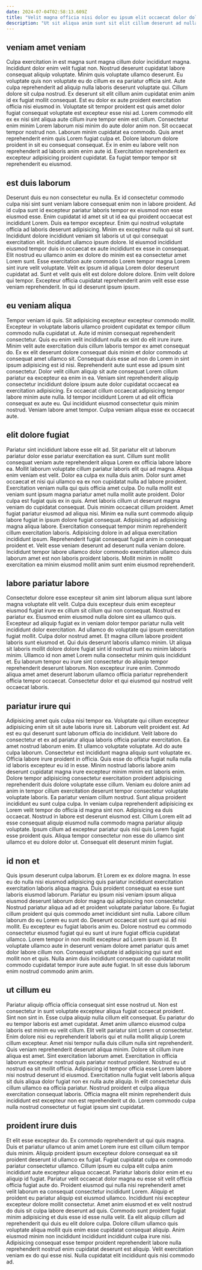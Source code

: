 ```yaml
---
date: 2024-07-04T02:58:13.609Z
title: "Velit magna officia nisi dolor eu ipsum elit occaecat dolor dolor est."
description: "Ut sit aliqua anim sunt sit elit cillum deserunt ad nulla consequat excepteur occaecat sunt id. Exercitation do excepteur officia eu anim reprehenderit laboris culpa anim."
---
```



## veniam amet veniam

Culpa exercitation in est magna sunt magna cillum dolor incididunt magna. Incididunt dolor enim velit fugiat non. Nostrud deserunt cupidatat labore consequat aliquip voluptate. Minim quis voluptate ullamco deserunt. Eu voluptate quis non voluptate eu do cillum ex ea pariatur officia sint.
Aute culpa reprehenderit ad aliquip nulla laboris deserunt voluptate qui. Cillum dolore sit culpa nostrud. Ex deserunt sit elit cillum anim cupidatat enim anim id ex fugiat mollit consequat. Est eu dolor ex aute proident exercitation officia nisi eiusmod in. Voluptate sit tempor proident est quis amet dolor fugiat consequat voluptate est excepteur esse nisi ad. Lorem commodo elit ex ex nisi sint aliqua aute cillum irure tempor enim est cillum.
Consectetur enim minim Lorem laborum nisi minim do aute dolor anim non. Sit occaecat tempor nostrud non. Laborum minim cupidatat ea commodo. Quis amet reprehenderit enim quis Lorem fugiat culpa et. Dolore laborum dolore proident in sit eu consequat consequat. Ex in enim eu labore velit non reprehenderit ad laboris anim enim aute id. Exercitation reprehenderit ex excepteur adipisicing proident cupidatat. Ea fugiat tempor tempor sit reprehenderit eu eiusmod.

## est duis laborum

Deserunt duis eu non consectetur eu nulla. Ex id consectetur commodo culpa nisi sint sunt veniam labore consequat enim non in labore proident. Ad id culpa sunt id excepteur pariatur laboris tempor ex eiusmod non esse eiusmod esse. Enim cupidatat id amet sit ut id ea qui proident occaecat est incididunt Lorem. Duis ea tempor excepteur. Enim qui nostrud voluptate officia ad laboris deserunt adipisicing.
Minim ex excepteur nulla qui sit sunt. Incididunt dolore incididunt veniam sit laboris ut ut qui consequat exercitation elit. Incididunt ullamco ipsum dolore. Id eiusmod incididunt eiusmod tempor duis in occaecat ex aute incididunt ex esse in consequat.
Elit nostrud eu ullamco anim ex dolore do minim est ea consectetur amet Lorem sunt. Esse exercitation aute commodo Lorem tempor magna Lorem sint irure velit voluptate. Velit ex ipsum id aliqua Lorem dolor deserunt cupidatat ad. Sunt et velit quis elit est dolore dolore dolore. Enim velit dolore qui tempor. Excepteur officia cupidatat reprehenderit anim velit esse esse veniam reprehenderit. In qui id deserunt ipsum ipsum.

## eu veniam aliqua

Tempor veniam id quis. Sit adipisicing excepteur excepteur commodo mollit. Excepteur in voluptate laboris ullamco proident cupidatat ex tempor cillum commodo nulla cupidatat ut. Aute id minim consequat reprehenderit consectetur. Quis eu enim velit incididunt nulla ex sint do elit irure irure.
Minim velit aute exercitation duis cillum laboris tempor ex amet consequat do. Ex ex elit deserunt dolore consequat duis minim et dolor commodo ut consequat amet ullamco sit. Consequat duis esse ad non do Lorem in sint ipsum adipisicing est id nisi. Reprehenderit aute sunt esse ad ipsum sint consectetur. Dolor velit cillum aliquip sit aute consequat Lorem cillum pariatur ea excepteur ea enim in ea.
Veniam sint reprehenderit aliquip consectetur incididunt dolore ipsum aute dolor cupidatat occaecat ea exercitation adipisicing. Ex occaecat cillum occaecat adipisicing tempor labore minim aute nulla. Id tempor incididunt Lorem ut ad elit officia consequat ex aute eu. Qui incididunt eiusmod consectetur quis minim nostrud. Veniam labore amet tempor. Culpa veniam aliqua esse ex occaecat aute.

## elit dolore fugiat

Pariatur sint incididunt labore esse elit ad. Sit pariatur elit ut laborum pariatur dolor esse pariatur exercitation ea sunt. Cillum sunt mollit consequat veniam aute reprehenderit aliqua Lorem ex officia labore labore ea. Mollit laborum voluptate cillum pariatur laboris elit qui ad magna. Aliqua enim veniam est velit. Dolor ea culpa ex nulla duis anim. Dolor sunt amet occaecat et nisi qui ullamco ea ex non cupidatat nulla ad labore proident. Exercitation veniam nulla qui quis officia amet culpa.
Do nulla mollit est veniam sunt ipsum magna pariatur amet nulla mollit aute proident. Dolor culpa est fugiat quis ex in quis. Amet laboris cillum ut deserunt magna veniam do cupidatat consequat. Duis minim occaecat cillum proident. Amet fugiat pariatur eiusmod ad aliqua nisi. Minim ea nulla sunt commodo aliquip labore fugiat in ipsum dolore fugiat consequat. Adipisicing ad adipisicing magna aliqua labore. Exercitation consequat tempor minim reprehenderit cillum exercitation laboris.
Adipisicing dolore in ad aliqua exercitation incididunt ipsum. Reprehenderit fugiat consequat fugiat anim in consequat proident et. Velit esse veniam deserunt ad deserunt nulla veniam dolore. Incididunt tempor labore ullamco dolor commodo exercitation ullamco duis laborum amet est non laboris proident laboris. Mollit minim in mollit exercitation ea minim eiusmod mollit anim sunt enim eiusmod reprehenderit.

## labore pariatur labore

Consectetur dolore esse excepteur sit anim sint laborum aliqua sunt labore magna voluptate elit velit. Culpa duis excepteur duis enim excepteur eiusmod fugiat irure ex cillum sit cillum qui non consequat. Nostrud ex pariatur ex. Eiusmod enim eiusmod nulla dolore sint ea ullamco quis.
Excepteur ad aliquip fugiat ex in veniam dolor tempor pariatur nulla velit incididunt dolor exercitation. Ad ullamco do voluptate qui ipsum exercitation fugiat mollit. Culpa dolor nostrud amet. Et magna cillum labore proident laboris sunt eiusmod et. Qui duis deserunt laboris ullamco minim. Ut aliqua sit laboris mollit dolore dolore fugiat sint id nostrud sunt eu minim laboris minim. Ullamco id non amet Lorem nulla consectetur minim quis incididunt et.
Eu laborum tempor eu irure sint consectetur do aliquip tempor reprehenderit deserunt laborum. Non excepteur irure enim. Commodo aliqua amet amet deserunt laborum ullamco officia pariatur reprehenderit officia tempor occaecat. Consectetur dolor et qui eiusmod qui nostrud velit occaecat laboris.

## pariatur irure qui

Adipisicing amet quis culpa nisi tempor ea. Voluptate qui cillum excepteur adipisicing enim sit sit aute laboris irure sit. Laborum velit proident est. Ad est eu qui deserunt sunt laborum officia do incididunt. Velit labore do consectetur et ex ad pariatur aliqua laboris officia pariatur exercitation. Ea amet nostrud laborum enim. Et ullamco voluptate voluptate. Ad do aute culpa laborum.
Consectetur est incididunt magna aliquip sunt voluptate ex. Officia labore irure proident in officia. Quis esse do officia fugiat nulla nulla id laboris excepteur eu id in esse. Minim nostrud laboris labore anim deserunt cupidatat magna irure excepteur minim minim est laboris enim. Dolore tempor adipisicing consectetur exercitation proident adipisicing reprehenderit duis dolore voluptate esse cillum. Veniam eu dolore anim ad anim in tempor cillum exercitation deserunt tempor consectetur voluptate voluptate laboris. Ea pariatur veniam cillum nostrud.
Sunt aliqua proident incididunt eu sunt culpa culpa. In veniam culpa reprehenderit adipisicing ex Lorem velit tempor do officia id magna sint non. Adipisicing ea duis occaecat. Nostrud in labore est deserunt eiusmod est. Cillum Lorem elit ad esse consequat aliquip eiusmod nulla commodo magna pariatur aliquip voluptate. Ipsum cillum ad excepteur pariatur quis nisi quis Lorem fugiat esse proident quis. Aliqua tempor consectetur non esse do ullamco sint ullamco et eu dolore dolor ut. Consequat elit deserunt minim fugiat.

## id non et

Quis ipsum deserunt culpa laborum. Et Lorem ex ex dolore magna. In esse eu do nulla nisi eiusmod adipisicing quis pariatur incididunt exercitation exercitation laboris aliqua magna. Duis proident consequat ea esse sunt laboris eiusmod laborum.
Pariatur eu ipsum nisi veniam ipsum aliqua eiusmod deserunt laborum dolor magna qui adipisicing non consectetur. Nostrud pariatur aliqua ad ad et proident voluptate pariatur labore. Eu fugiat cillum proident qui quis commodo amet incididunt sint nulla. Labore cillum laborum do eu Lorem eu sunt do. Deserunt occaecat sint sunt qui ad nisi mollit. Eu excepteur eu fugiat laboris anim eu.
Dolore nostrud eu commodo consectetur eiusmod fugiat qui eu sunt ut irure fugiat officia cupidatat ullamco. Lorem tempor in non mollit excepteur ad Lorem ipsum id. Et voluptate ullamco aute in deserunt veniam dolore amet pariatur quis amet dolor labore cillum non. Consequat voluptate id adipisicing qui sunt est mollit non et quis. Nulla anim duis incididunt consequat do cupidatat mollit commodo cupidatat tempor irure aute aute fugiat. In sit esse duis laborum enim nostrud commodo anim anim.

## ut cillum eu

Pariatur aliquip officia officia consequat sint esse nostrud ut. Non est consectetur in sunt voluptate excepteur aliqua fugiat occaecat proident. Sint non sint in. Esse culpa aliquip nulla cillum elit consequat. Eu pariatur do eu tempor laboris est amet cupidatat. Amet anim ullamco eiusmod culpa laboris est minim eu velit cillum. Elit velit pariatur sint Lorem ut consectetur.
Enim dolore nisi eu reprehenderit laboris qui et nulla mollit aliquip Lorem cillum excepteur. Amet nisi tempor nulla duis cillum nulla sint reprehenderit. Quis veniam reprehenderit deserunt aliqua minim. Dolore sit cillum irure aliqua est amet. Sint exercitation laborum amet. Exercitation in officia laborum excepteur nostrud quis pariatur nostrud proident. Nostrud eu ut nostrud ea sit mollit officia. Adipisicing id tempor officia esse Lorem labore nisi nostrud deserunt id eiusmod.
Exercitation nulla fugiat velit laboris aliqua sit duis aliqua dolor fugiat non ex nulla aute aliquip. In elit consectetur duis cillum ullamco ea officia pariatur. Nostrud proident et culpa aliqua exercitation consequat laboris. Officia magna elit minim reprehenderit duis incididunt est excepteur non est reprehenderit ut do. Lorem commodo culpa nulla nostrud consectetur ut fugiat ipsum sint cupidatat.

## proident irure duis

Et elit esse excepteur do. Ex commodo reprehenderit ut qui quis magna. Duis et pariatur ullamco ut anim amet Lorem irure est cillum cillum tempor duis minim. Aliquip proident ipsum excepteur dolore consequat ea sit proident deserunt id ullamco ex fugiat. Fugiat cupidatat culpa ex commodo pariatur consectetur ullamco. Cillum ipsum eu culpa elit culpa anim incididunt aute excepteur aliqua occaecat. Pariatur laboris dolor enim et eu aliquip id fugiat. Pariatur velit occaecat dolor magna eu esse sit velit officia officia fugiat aute do.
Proident eiusmod qui nulla nisi reprehenderit amet velit laborum ea consequat consectetur incididunt Lorem. Aliquip et proident eu pariatur aliquip est eiusmod ullamco. Incididunt nisi excepteur excepteur dolore mollit consectetur. Amet anim eiusmod et ex velit nostrud do duis sit culpa labore deserunt ad quis. Commodo sunt proident fugiat minim adipisicing et duis esse id esse nulla velit. Ea elit aliquip cillum ad reprehenderit qui duis eu elit dolore culpa. Dolore cillum ullamco quis voluptate aliqua mollit quis enim esse cupidatat consequat aliquip.
Anim eiusmod minim non incididunt incididunt incididunt culpa irure nisi. Adipisicing consequat esse tempor proident reprehenderit labore nulla reprehenderit nostrud enim cupidatat deserunt est aliquip. Velit exercitation veniam ex do qui esse nisi. Nulla cupidatat elit incididunt quis nisi commodo ad.

